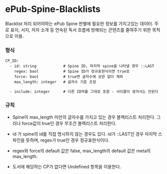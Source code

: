# ePub-Spine-Blacklists

Blacklist 처리 되어야하는 ePub Spine 판별에 필요한 정보를 가지고있는 데이터.
주로 표지, 서지, 저자 소개 등 연속된 독서 흐름에 방해되는 콘텐츠를 줄여주기 위한 목적으로 이용.

### 형식
```
CP_ID:
  - id: string            # Spine ID, 마지막 spine을 나타낼 경우 ::LAST
    regex: bool           # Spine ID가 정규표현식이면 true로
    force: bool           # true면 글자수에 상관 없이 제외
    max_length: integer   # 글자수 기준 조정
    
  - include: integer      # 다른 ID꺼를 그대로 포함 - 사이클이 생겨서는 안된다
```

### 규칙

* Spine이 max_length 미만의 글자수를 가지고 있는 경우 블랙리스트 처리한다. 그러나 force값이 true인 경우 무조건 블랙리스트 처리한다.

* id 가 spine의 id를 직접 명시하지 않는 경우도 있다. id가 ::LAST인 경우 마지막 스파인을 뜻하며, regex가 true인 경우 정규표현식이다.

* regex와 force의 default 값은 false, max_length의 default 값은 meta의 max_length.

* 도서에 해당하는 CP가 없다면 Undefined 항목을 이용한다.
